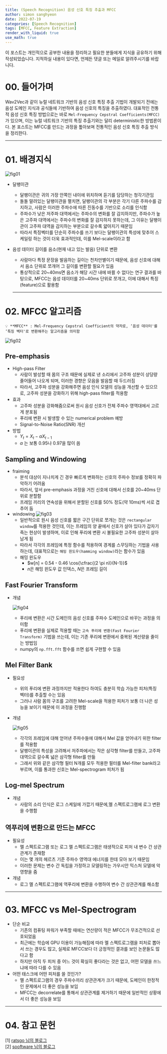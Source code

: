 ```yaml
---
title: (Speech Recognition) 음성 신호 특징 추출과 MFCC
author: simon sanghyeon
date: 2022-07-19
categories: [Speech Recognition]
tags: [MFCC, Feature Extraction]
render_with_liquid: true
use_math: true
---
```

이 포스트는 개인적으로 공부한 내용을 정리하고 필요한 분들에게 지식을 공유하기 위해 작성되었습니다. 지적하실 내용이 있다면, 언제든 댓글 또는 메일로 알려주시기를 바랍니다.

# 00. 들어가며
Wav2Vec과 같이 뉴럴 네트워크 기반의 음성 신호 특징 추출 기법이 개발되기 전에는 음성 도메인 지식과 공식들에 기반하여 음성 신호의 특징을 추출하였다.
대표적인 전통적 음성 신호 특징 방법으로는 바로 `Mel-Frequency Cepstral Coefficients(MFCC)`가 있으며, 이는 뉴럴 네트워크 기반의 특징 추출기와는 달리 deterministic한 방법론이다.
본 포스트는 MFCC를 만드는 과정을 톺아보며 전통적인 음성 신호 특징 추출 방식을 정리한다.

---

# 01. 배경지식
![fig01](/assets/img/2022-07-20-MFCC/fig01.png)
- 달팽이관
    - 달팽이관은 귀의 가장 안쪽인 내이에 위치하며 듣기를 담당하는 청각기관임
    - 돌돌 말려있는 달팽이관을 펼치면, 달팽이관의 각 부분은 각기 다른 주파수를 감지하고, 사람은 이러한 주파수에 따른 진동수를 기반으로 소리를 인식함
    - 주파수가 낮은 저주파 대역에서는 주파수의 변화를 잘 감지하지만, 주파수가 높은 고주파 대역에서는 주파수의 변화를 잘 감지하지 못하는데, 그 이유는 달팽이관이 고주파 대역을 감지하는 부분으로 갈수록 얇아지기 때문임
    - 따라서 특징벡터를 단순히 주파수를 쓰기 보다는 달팽이관의 특성에 맞추어 스케일링 하는 것이 더욱 효과적인데, 이를 Mel-scale이라고 함
- 음성 데이터 길이를 음소(현재 내고 있는 발음) 단위로 변환
    - 사람마다 특정 문장을 발음하는 길이는 천차만별이기 때문에, 음성 신호에 대해서 음소 단위로 쪼개어 그 길이를 변환할 필요가 있음
    - 통상적으로 20~40ms면 음소가 해당 시간 내에 바뀔 수 없다는 연구 결과를 바탕으로, MFCC는 음성 데이터를 20~40ms 단위로 쪼개고, 이에 대해서 특징(feature)으로 활용함

    ---
# 02. MFCC 알고리즘

    💡 **MFCC** : Mel-Frequency Cepstral Coefficient의 약자로, ‘음성 데이터'를 ‘특징 벡터'로 변환해주는 알고리즘을 의미함

![fig02](/assets/img/2022-07-20-MFCC/fig02.png)

## Pre-emphasis

- High-pass Filter
    - 사람이 발성할 때 몸의 구조 때문에 실제로 낸 소리에서 고주파 성분이 상당량 줄어들어 나오게 되며, 이러한 경향은 모음을 발음할 때 두드러짐
    - 따라서, 고주파 성분을 강화해주면 음성 인식 모델의 성능을 개선할 수 있으므로, 고주파 성분을 강화하기 위해 high-pass filter를 적용함
- 효과
    - 고주파 성분을 강화해줌으로써 원시 음성 신호가 전체 주파수 영역대에서 고르게 분포됨
    - 푸리에 변환 시 발생할 수 있는 numerical problem 예방
    - Signal-to-Noise Ratio(SNR) 개선
- 방법
    - $Y_t=X_t-\alpha X_{t-1}$
    - $\alpha$ 는 보통 0.95나 0.97을 많이 씀

## Sampling and Windowing

- fraiming
    - 분석 대상이 지나치게 긴 경우 빠르게 변화하는 신호의 주파수 정보를 정확히 파악하기 어려움
    - 따라서, 앞서 pre-emphasis 과정을 거친 신호에 대해서 신호를 20~40ms 단위로 분할함
    - 프레임 끼리의 연속성을 위해서 분할된 신호를 50% 정도(약 10ms)씩 서로 겹추어 둠
- windowing
    ![fig03](/assets/img/2022-07-20-MFCC/fig03.png)
    - 일반적으로 원시 음성 신호를 짧은 구간 단위로 쪼개는 것은 `rectangular window`를 적용한 것인데, 이는 프레임의 양 끝에서 신호가 살아 있다가 갑자기 죽는 현상이 발생하며, 이로 인해 푸리에 변환 시 불필요한 고주파 성분이 살아남게 됨
    - 따라서 각각의 프레임에 특정 함수를 적용하여 경계를 스무딩하는 기법을 사용하는데, 대표적으로는 `해밍 윈도우(hamming window)`라는 함수가 있음
    - 해밍 윈도우
        - $w[n] = 0.54 - 0.46 \cos{\cfrac{(2 \pi n)}{N-1}}$
        - $n$은 해밍 윈도우 값 인덱스, $N$은 프레임 길이

## Fast Fourier Transform

- 개념

    ![fig04](/assets/img/2022-07-20-MFCC/fig04.png)

    - 푸리에 변환은 시간 도메인의 음성 신호를 주파수 도메인으로 바꾸는 과정을 의미함
    - 푸리에 변환을 실제로 적용할 때는 `고속 푸리에 변환(Fast Fourier Transform)` 기법을 쓰는데, 이는 기존 푸리에 변환에서 중복된 계산량을 줄이는 방법임
    - numpy의 `np.fft.fft` 함수를 쓰면 쉽게 구현할 수 있음

## Mel Filter Bank

- 필요성
    - 위의 푸리에 변환 과정까지만 적용한다 하여도 충분히 학습 가능한 피처(특징 벡터)를 추출할 수는 있음
    - 그러나 사람 몸의 구조를 고려한 Mel-scale을 적용한 피처가 보통 더 나은 성능을 보이기 때문에 이 과정을 진행함
- 개념

    ![fig05](/assets/img/2022-07-20-MFCC/fig05.png)

    - 각각의 프레임에 대해 얻어낸 주파수들에 대해서 Mel 값을 얻어내기 위한 filter를 적용함
    - 달팽이관의 특성을 고려해서 저주파에서는 작은 삼각형 filter를 만들고, 고주파 대역으로 갈수록 넓은 삼각형 filter를 만듦
    - 그래서 위와 같은 삼각형 필터 N개를 모두 적용한 필터를 Mel-filter bank라고 부르며, 이를 통과한 신호는 Mel-spectrogram 피처가 됨


## Log-mel Spectrum

- 개념
    - 사람의 소리 인식은 로그 스케일에 가깝기 때문에,멜 스펙트로그램에 로그 변환을 수행함

## 역푸리에 변환으로 만드는 MFCC

- 필요성
    - 멜 스펙트로그램 또는 로그 멜 스펙트로그램은 태생적으로 피처 내 변수 간 상관관계가 존재함
    - 이는 몇 개의 헤르츠 기준 주파수 영역대 에너지를 한데 모아 보기 때문임
    - 이러한 문제는 변수 간 독립을 가정하고 모델링하는 가우시안 믹스처 모델에 악영향을 줌
- 개념
    - 로그 멜 스펙트로그램에 역푸리에 변환을 수행하여 변수 간 상관관계를 해소함

---

# 03. MFCC vs Mel-Spectrogram

- 단순 비교
    - 기존의 컴퓨팅 파워가 부족할 때에는 연산량이 적은 MFCC가 무조건적으로 선호되었음
    - 최근에는 학습에 GPU 이용이 가능해짐에 따라 멜 스펙트로그램을 피처로 뽑아서 쓰는 경우도 많고, 실제로 MFCC보다 더 긍정적인 결과를 보인 논문들도 많다고 함
    - 하지만 아직 두 피처 중 어느 것이 확실히 좋다라는 것은 없고, 어떤 모델을 쓰느냐에 따라 다를 수 있음
- 어떤 태스크에 어떤 피처를 쓸 것인가?
    - 멜 스펙트로그램의 경우 주파수끼리 상관관계가 크기 때문에, 도메인이 한정적인 문제에서 더 좋은 성능을 보임
    - MFCC는 decorrelate를 통해서 상관관계를 제거하기 때문에 일반적인 상황에서 더 좋은 성능을 보임

---

# 04. 참고 문헌
[1] [ratsgo 님의 블로그](https://ratsgo.github.io/speechbook/)<br>
[2] [sooftware 님의 블로그](https://m.blog.naver.com/PostView.naver?isHttpsRedirect=true&blogId=sooftware&logNo=221661644808)

